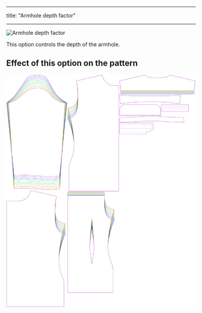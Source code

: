 ***

title: "Armhole depth factor"

***

![Armhole depth factor](./armholedepthfactor.svg)

This option controls the depth of the armhole.

## Effect of this option on the pattern

![This image shows the effect of this option by superimposing several variants that have a different value for this option](simon_armholedepthfactor_sample.svg "Effect of this option on the pattern")
